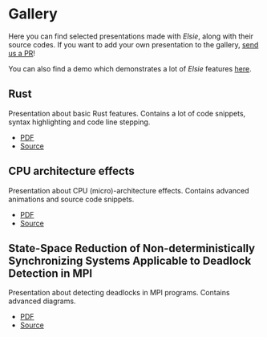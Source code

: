 # Gallery
Here you can find selected presentations made with *Elsie*, along with their source codes.
If you want to add your own presentation to the gallery,
[send us a PR](https://github.com/spirali/elsie/pulls)!

You can also find a demo which demonstrates a lot of *Elsie* features
[here](https://github.com/spirali/elsie/tree/master/examples/bigdemo).

## Rust
Presentation about basic Rust features. Contains a lot of code snippets, syntax highlighting and
code line stepping.

- [PDF](https://github.com/Kobzol/elsie-showcase/raw/main/rust/slides.pdf)
- [Source](https://github.com/Kobzol/elsie-showcase/tree/main/rust)

## CPU architecture effects
Presentation about CPU (micro)-architecture effects. Contains advanced animations and source code
snippets.

- [PDF](https://github.com/Kobzol/elsie-showcase/raw/main/cpu-arch/slides.pdf)
- [Source](https://github.com/Kobzol/elsie-showcase/tree/main/cpu-arch)

## State-Space Reduction of Non-deterministically Synchronizing Systems Applicable to Deadlock Detection in MPI
Presentation about detecting deadlocks in MPI programs. Contains advanced diagrams.

- [PDF](https://github.com/Kobzol/elsie-showcase/raw/main/fm2016/slides.pdf)
- [Source](https://github.com/Kobzol/elsie-showcase/tree/main/fm2016)
